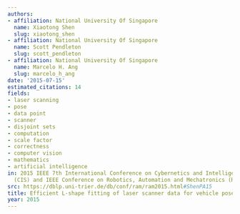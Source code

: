 ```yaml
---
authors:
- affiliation: National University Of Singapore
  name: Xiaotong Shen
  slug: xiaotong_shen
- affiliation: National University Of Singapore
  name: Scott Pendleton
  slug: scott_pendleton
- affiliation: National University Of Singapore
  name: Marcelo H. Ang
  slug: marcelo_h_ang
date: '2015-07-15'
estimated_citations: 14
fields:
- laser scanning
- pose
- data point
- scanner
- disjoint sets
- computation
- scale factor
- correctness
- computer vision
- mathematics
- artificial intelligence
in: 2015 IEEE 7th International Conference on Cybernetics and Intelligent Systems
  (CIS) and IEEE Conference on Robotics, Automation and Mechatronics (RAM)
src: https://dblp.uni-trier.de/db/conf/ram/ram2015.html#ShenPA15
title: Efficient L-shape fitting of laser scanner data for vehicle pose estimation
year: 2015
---
```

